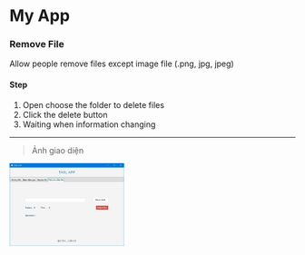 # My App
### Remove File

Allow people remove files except image file (.png, jpg, jpeg)
#### Step 
1. Open choose the folder to delete files
2. Click the delete button
3. Waiting when information changing


---
> Ảnh giao diện
>

<img src="image/RemoveOtherFile.JPG" width="40%" height="30%"/>
